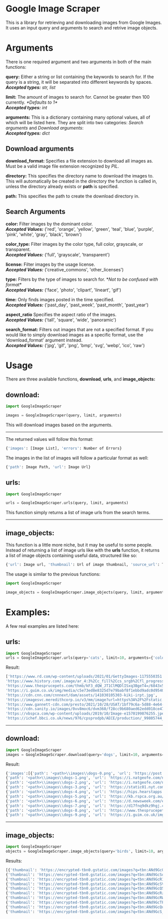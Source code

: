 # Google Image Scraper

This is a library for retrieving and downloading images from Google Images.  
It uses an input query and arguments to search and retrive image objects.

# Arguments
There is one required argument and two arguments in both of the main functions:

**query:** Either a string or list containing the keywords to search for. If the query is a string, it will be separated into different keywords by spaces.  
***Accepted types:*** *str, list*

**limit:** The amount of images to search for. Cannot be greater then 100 currently. *\*Defaults to 1\**  
***Accepted types:*** *int*

**arguments:** This is a dictionary containing many optional values, all of which will be listed here. They are split into two categories: *Search arguments* and *Download arguments*:    
***Accepted types:*** *dict*

## Download arguments

**download_format:** Specifies a file extension to download all images as. Must be a valid image file extension recognized by *PIL*.

**directory:** This specifies the directory name to download the images to. This will automatically be created in the directory the function is called in, unless the directory already exists or **path** is specified. 

**path:** This specifies the path to create the download directory in.  

## Search Arguments

**color:** Filter images by the dominant color.  
***Accepted Values:*** ('red', 'orange', 'yellow', 'green', 'teal', 'blue', 'purple', 'pink', 'white', 'gray', 'black', 'brown')

**color_type:** Filter images by the color type, full color, grayscale, or transparent.  
***Accepted Values:*** ('full', 'grayscale', 'transparent')

**license:** Filter images by the usage license.  
***Accepted Values:*** ('creative_commons', 'other_licenses')

**type:** Filters by the type of images to search for. \**Not to be confused with format*\*  
***Accepted Values:*** ('face', 'photo', 'clipart', 'lineart', 'gif')

**time:** Only finds images posted in the time specified.  
***Accepted Values:*** ('past_day', 'past_week', 'past_month', 'past_year')

**aspect_ratio** Specifies the aspect ratio of the images.  
***Accepted Values:*** ('tall', 'square', 'wide', 'panoramic')

**search_format:** Filters out images that are not a specified format. If you would like to simply download images as a specific format, use the 'download_format' argument instead.  
***Accepted Values:*** ('jpg', 'gif', 'png', 'bmp', 'svg', 'webp', 'ico', 'raw')

# Usage
There are three available functions, **download**, **urls**, and **image_objects:**

## download:

```python
import GoogleImageScraper

images = GoogleImageScraper(query, limit, arguments)
```
This will download images based on the arguments.
___
The returned values will follow this format:
```python
{'images': [Image List], 'errors': Number of Errors}
```
The images in the list of images will follow a particular format as well:
```python
{'path': Image Path, 'url': Image Url}
```

## urls:
```python
import GoogleImageScraper

urls = GoogleImageScraper.urls(query, limit, arguments)
```

This function simply returns a list of image urls from the search terms.

___

## image_objects:
This function is a little more niche, but it may be useful to some people. Instead of returning a list of image urls like with the **urls** function, it returns a list of image objects containing useful data, structured like so:

```python
{'url': Image url, 'thumbnail': Url of image thumbnail, 'source_url': The webpage the image was found on, 'source': The base url of the source}
```
The usage is similar to the previous functions:
```python
import GoogleImageScraper

image_objects = GoogleImageScraper.image_objects(query, limit, arguments)
```

# Examples:
A few real examples are listed here:
## urls:
```python
import GoogleImageScraper
urls = GoogleImageScraper.urls(query='cats', limit=10, arguments={'color': 'black'})
```
Result:
```python
['https://www.rd.com/wp-content/uploads/2021/01/GettyImages-1175550351.jpg', 
'https://www.history.com/.image/ar_4:3%2Cc_fill%2Ccs_srgb%2Cfl_progressive%2Cq_auto:good%2Cw_1200/MTg0NTEzNzgyNTMyNDE2OTk5/black-cat-gettyimages-901574784.jpg', 
'https://www.thesprucepets.com/thmb/kF3_dQW_JT1ClMQDlISxq3BgeT4=/6843x5132/smart/filters:no_upscale()/facts-about-black-cats-554102-hero-7281a22d75584d448290c359780c2ead.jpg', 
'https://i.guim.co.uk/img/media/c5e73ed8e8325d7e79babf8f1ebbd9adc0d95409/2_5_1754_1053/master/1754.jpg?width=465&quality=45&auto=format&fit=max&dpr=2&s=065f279099ded1062688e357b155dc29', 
'https://cdn.cnn.com/cnnnext/dam/assets/141030105303-kiki-irpt.jpg', 
'https://imagesvc.meredithcorp.io/v3/mm/image?url=https%3A%2F%2Fstatic.onecms.io%2Fwp-content%2Fuploads%2Fsites%2F34%2F2021%2F09%2F27%2Fblack-cat-kitchen-rug-getty-0921-2000.jpg', 
'https://www.gannett-cdn.com/presto/2021/10/28/USAT/1bf79c6a-5d88-4e64-b398-c40418a79829-XXX_iStock_000017680551Large.jpg',
'https://cdn.sanity.io/images/0vv8moc6/dvm360/f28cc9b680aed62edd018ce47a5cbb96c4f78f3b-4860x3024.jpg', 
'https://vbspca.com/wp-content/uploads/2019/10/Image-e1570199876255.jpeg', 
'https://ichef.bbci.co.uk/news/976/cpsprodpb/AECE/production/_99805744_gettyimages-625757214.jpg']
```

---
## download:
```python
import GoogleImageScraper
images = GoogleImageScraper.download(query='dogs', limit=10, arguments={'color':'brown', 'download_format': 'png'})
```
Result:
```python
{'images':[{'path': '<path>\\images\\dogs-0.png', 'url': 'https://post.medicalnewstoday.com/wp-content/uploads/sites/3/2020/02/322868_1100-800x825.jpg'}, 
{'path': '<path>\\images\\dogs-1.png', 'url': 'https://i.natgeofe.com/n/4f5aaece-3300-41a4-b2a8-ed2708a0a27c/domestic-dog_thumb_3x4.jpg'}, 
{'path': '<path>\\images\\dogs-2.png', 'url': 'https://i.natgeofe.com/n/4f5aaece-3300-41a4-b2a8-ed2708a0a27c/domestic-dog_thumb_2x1.jpg'}, 
{'path': '<path>\\images\\dogs-3.png', 'url': 'https://static01.nyt.com/images/2019/06/17/science/17DOGS/17DOGS-facebookJumbo.jpg?year=2019&h=550&w=1050&s=1201a06f5b085be8367096c545bffccc2ddca33ca3dcf57236468efcf911d023&k=ZQJBKqZ0VN'}, 
{'path': '<path>\\images\\dogs-4.png', 'url': 'https://hips.hearstapps.com/hmg-prod.s3.amazonaws.com/images/golden-retriever-royalty-free-image-506756303-1560962726.jpg?crop=0.672xw:1.00xh;0.166xw,0&resize=640:*'}, 
{'path': '<path>\\images\\dogs-5.png', 'url': 'https://kb.rspca.org.au/wp-content/uploads/2018/11/golder-retriever-puppy.jpeg'}, 
{'path': '<path>\\images\\dogs-6.png', 'url': 'https://d.newsweek.com/en/full/1979380/dog-running-through-autumn-leaves.jpg'}, 
{'path': '<path>\\images\\dogs-7.png', 'url': 'https://d17fnq9dkz9hgj.cloudfront.net/breed-uploads/2012/11/dog-how-to-select-your-new-best-friend-thinkstock99062463.jpg?bust=1513996287'}, 
{'path': '<path>\\images\\dogs-8.png', 'url': 'https://www.thesprucepets.com/thmb/KAgiRA9eovA6l_xJz-Dz6Q3axHU=/1414x1414/smart/filters:no_upscale()/GettyImages-1201198563-fe6114423c714faa8cb1418a9b98e192.jpg'}, 
{'path': '<path>\\images\\dogs-9.png', 'url': 'https://i.guim.co.uk/img/media/684c9d087dab923db1ce4057903f03293b07deac/205_132_1915_1150/master/1915.jpg?width=1200&height=1200&quality=85&auto=format&fit=crop&s=14a95b5026c1567b823629ba35c40aa0'}], 'errors': 0}
```

---

## image_objects:

```python
import GoogleImageScraper
objects = GoogleImageScraper.image_objects(query='birds', limit=10, arguments={'color':'yellow'})
```
Results:
```python
[{'thumbnail': 'https://encrypted-tbn0.gstatic.com/images?q=tbn:ANd9GcQwDI5y3_n2rwFQLZKrBXs5VL_J38zlZVvdZAooD8F8d7lY8ZA9iLEb1-AoBBWpGftpdoc&usqp=CAU', 'url': 'https://www.sfvaudubon.org/wp-content/uploads/2020/03/YEWAcrop.jpg', 'source_url': 'https://www.sfvaudubon.org/sfv-backyard-bird-identification/', 'source': 'sfvaudubon.org'}, 
{'thumbnail': 'https://encrypted-tbn0.gstatic.com/images?q=tbn:ANd9GcSqLCldfnxEi3J7fEVaLyW5oLSdzZwb4R15gXtbLs9oUw6SIDuzFChRsnUpsPp4PgQ5BhY&usqp=CAU', 'url': 'https://www.allaboutbirds.org/guide/assets/photo/297046671-480px.jpg', 'source_url': 'https://www.allaboutbirds.org/guide/Yellow_Warbler/id', 'source': 'allaboutbirds.org'}, 
{'thumbnail': 'https://encrypted-tbn0.gstatic.com/images?q=tbn:ANd9GcR1k5IhGCAPgU468tyPrgkuY9WC3T83zRxzFrTOOUs0OL_kanPG8VPKXV3euijAlzW9AsE&usqp=CAU', 'url': 'https://ca.audubon.org/sites/default/files/styles/article_teaser/public/yellowwarbler_peter_latourrette.jpg?itok=PFRtxcGN', 'source_url': 'https://ca.audubon.org/birds-0', 'source': 'ca.audubon.org'}, 
{'thumbnail': 'https://encrypted-tbn0.gstatic.com/images?q=tbn:ANd9GcSVY-K2RIFC-utN12LFlVcq1CtrlzqcmqpZtcQSWOZQMM_3rLDp8ZGSlAq-68U-F6qyBV4&usqp=CAU', 'url': 'https://www.allaboutbirds.org/guide/assets/photo/297046811-480px.jpg', 'source_url': 'https://www.allaboutbirds.org/guide/Yellow_Warbler/id', 'source': 'allaboutbirds.org'}, 
{'thumbnail': 'https://encrypted-tbn0.gstatic.com/images?q=tbn:ANd9GcQSI_PXGH6G-O1c6Rh5wI9WdKK4HEU0kjycO6uknyoWmDdGULbsiztifo_05CEZBD6Rx3w&usqp=CAU', 'url': 'https://wildbirdrevolution.org/wp-content/uploads/2020/03/Black-hooded-oriole-Oriolus-xanthornus-Vazhani-Kerala-by-Vidjit-Vijaysanker.jpg', 'source_url': 'https://wildbirdrevolution.org/top-25-birds-of-the-week-yellow-feathers/', 'source': 'wildbirdrevolution.org'}, 
{'thumbnail': 'https://encrypted-tbn0.gstatic.com/images?q=tbn:ANd9GcRza5NoqQ99BwgDyddU2R_1ld190YL75ZIWJ6PUaGyGTQWEVOiBmrbAqzFSdmUQGfrBpJY&usqp=CAU', 'url': 'https://images.unsplash.com/photo-1618098750285-9402745c67e7?ixlib=rb-1.2.1&ixid=MnwxMjA3fDB8MHxzZWFyY2h8MXx8eWVsbG93JTIwYmlyZHxlbnwwfHwwfHw%3D&w=1000&q=80', 'source_url': 'https://unsplash.com/s/photos/yellow-bird', 'source': 'unsplash.com'}, 
{'thumbnail': 'https://encrypted-tbn0.gstatic.com/images?q=tbn:ANd9GcRW-0-Z8T52RQC8n4Sy5LYRPbhanZA1NZG6vAOFxBPVZy0FT5ArqE03auGcqdKb9ZxZVqU&usqp=CAU', 'url': 'https://travisaudubon.org/home/wp-content/uploads/2018/02/APA-2017_Yellow_Warbler_P1_4700_2_Sheen_Watkins_KK-800x600.jpg', 'source_url': 'https://travisaudubon.org/tx-backyard-birds-galleries', 'source': 'travisaudubon.org'}, 
{'thumbnail': 'https://encrypted-tbn0.gstatic.com/images?q=tbn:ANd9GcTP0lFA-BPPAABhRwdugJKGdr_wnAHIcJLPAJdH6JBH2tKCR4pmJXH3wPXjgUh3IhV9op8&usqp=CAU', 'url': 'https://www.thevetexpert.com/wp-content/uploads/2021/01/Small-Yellow-Birds.jpg', 'source_url': 'https://www.thevetexpert.com/12-most-famous-small-yellow-birds-you-should-know-as-a-bird-lover/', 'source': 'thevetexpert.com'}, 
{'thumbnail': 'https://encrypted-tbn0.gstatic.com/images?q=tbn:ANd9GcQu9LZhIV7nrmPvIiYRfXPjKdP9y6fqURdVO5Jcz9zyI9LlMu0nehtPVZLwhVlyHR9GKlM&usqp=CAU', 'url': 'https://nc.audubon.org/sites/default/files/styles/hero_mobile/public/aud_apa-2018_prothonotary-warbler_a1-6856-3_kk_photo-michael-witt_1.jpg?itok=zcoDcNw9', 'source_url': 'https://nc.audubon.org/2020-summit', 'source': 'nc.audubon.org'}, 
{'thumbnail': 'https://encrypted-tbn0.gstatic.com/images?q=tbn:ANd9GcS_H6mHY3G5C_oZeO5pMyPObuqDsfPM6W8L6xlYlsPTaoXYF8dricV1datP20nHPG5EPWY&usqp=CAU', 'url': 'https://www.allaboutbirds.org/guide/assets/og/75216491-1200px.jpg', 'source_url': 'https://www.allaboutbirds.org/guide/Yellow_Warbler/id', 'source': 'allaboutbirds.org'}]
```